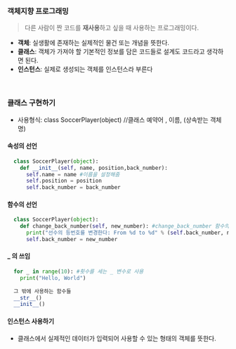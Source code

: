 ### 객체지향 프로그래밍
> 다른 사람이 짠 코드를 **재사용**하고 싶을 때 사용하는 프로그래밍이다.   
- **객체**: 실생활에 존재하는 실제적인 물건 또는 개념을 뜻한다.  
- **클래스**: 객체가 가져야 할 기본적인 정보를 담은 코드들로 설계도 코드라고 생각하면 된다.  
- **인스턴스**: 실제로 생성되는 객체를 인스턴스라 부른다  
<br>

### 클래스 구현하기
- 사용형식: class SoccerPlayer(object) //클래스 예약어 , 이름, (상속받는 객체명)  

#### 속성의 선언
```python
  class SoccerPlayer(object):
    def __init__(self, name, position,back_number):
      self.name = name #이름을 설정해줌
      self.position = position
      self.back_number = back_number
```

#### 함수의 선언
```python
  class SoccerPlayer(object):
    def change_back_number(self, new_number): #change_back_number 함수의 정의를 해놓음
      print("선수의 등번호를 변경한다: From %d to %d" % (self.back_number, new_number))
      self.back_number = new_number
```

#### _ 의 쓰임
```python
  for _ in range(10): #횟수를 세는 _ 변수로 사용
    print("Hello, World")
    
  그 밖에 사용하는 함수들
  __str__()
  __init__()
```

#### 인스턴스 사용하기
- 클래스에서 실제적인 데이터가 입력되어 사용할 수 있는 형태의 객체를 뜻한다.  
